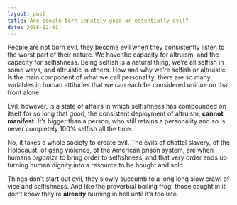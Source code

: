 ```yaml
---
layout: post
title: Are people born innately good or essentially evil?
date: 2018-12-01
---
```


<p>People are not born evil, they become evil when they consistently listen to the worst part of their nature. We have the capacity for altruism, and the capacity for selfishness. Being selfish is a natural thing, we’re all selfish in some ways, and altruistic in others. How and why we’re selfish or altruistic is the main component of what we call personality, there are so many variables in human attitudes that we can each be considered unique on that front alone.</p><p>Evil, however, is a state of affairs in which selfishness has compounded on itself for so long that good, the consistent deployment of altruism, <b>cannot manifest</b>. It’s bigger than a person, who still retains a personality and so is never completely 100% selfish all the time.</p><p>No, it takes a whole society to create evil. The evils of chattel slavery, of the Holocaust, of gang violence, of the American prison system, are when humans <i>organize</i> to bring order to selfishness, and that very order ends up turning human dignity into a resource to be bought and sold.</p><p>Things don’t start out evil, they slowly succumb to a long long slow crawl of vice and selfishness. And like the proverbial boiling frog, those caught in it don’t know they’re <b>already</b> burning in hell until it’s too late.</p>
